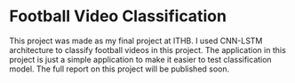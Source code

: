 # Football Video Classification

This project was made as my final project at ITHB. I used CNN-LSTM architecture to classify football videos in this project. The application in this project is just a simple application to make it easier to test classification model. The full report on this project will be published soon.
